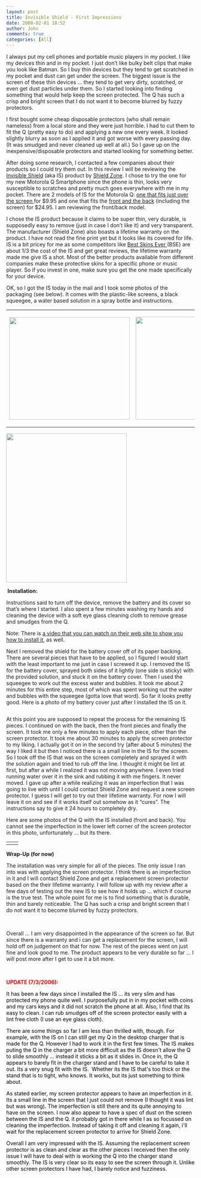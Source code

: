 ```yaml
---
layout: post
title: Invisible Shield - First Impressions
date: 2008-02-01 18:52
author: John
comments: true
categories: [All]
---
```

<P>I always&nbsp;put my cell phones and portable music players in my pocket. I like my devices thin and in my pocket. I just don’t like bulky belt clips that make you look like Batman. So I buy thin devices but they tend to get scratched in my pocket and dust can get under the screen. The biggest issue is the screen of these thin devices … they tend to get very dirty, scratched, or even get dust particles under them. So I started looking into finding something that would help keep the screen protected. The Q has such a crisp and bright screen that I do not want it to become blurred by fuzzy protectors. </P> <P>I first bought some cheap disposable protectors (who shall remain nameless) from a local store and they were just horrible. I had to cut them to fit the Q (pretty easy to do) and applying a new one every week.&nbsp;It looked slightly blurry as soon as I applied it and got worse with every passing day. (It was smudged and never cleaned up well at all.) So I gave up on the inexpensive/disposable protectors and started looking for something better.</P> <P>After doing some research, I contacted a few companies about their products so I could try them out. In this review I will be reviewing the <A href="http://www.shieldzone.com/item_description/MOTQF.html">Invisible Shield</A> (aka IS) product by <A href="http://www.shieldzone.com/">Shield Zone</A>. I chose to try the one for my new Motorola Q Smartphone since the phone is thin, looks very susceptible to scratches&nbsp;and pretty much goes everywhere with me in my pocket. There are 2 models of IS for the Motorola Q: <A href="http://www.shieldzone.com/item_description/MOTQS.html">one that fits just over the screen </A>for $9.95 and one that fits the <A href="http://www.shieldzone.com/item_description/MOTQF.html">front and the back</A> (including the screen) for $24.95. I am reviewing the front/back model.</P> <P>I chose the IS product because it claims to be super thin, very durable, is supposedly easy to remove (just in case I don’t like it)&nbsp;and very transparent. The manufacturer (Shield Zone) also boasts a lifetime warranty on the product. I have not read the fine print yet but it looks like its covered for life. IS is a bit pricey for me as some competitors like <A href="http://www.bestskinsever.com/servlet/the-25/Motorola-Q-Total-Body/Detail">Best Skins Ever </A>(BSE) are about 1/3 the cost of the IS and get great reviews, the lifetime warranty made me give IS a shot. Most of the better products available from different companies make these protective skins for a specific phone or music player. So if you invest in one, make sure you get the one made specifically for your device.</P> <P>OK, so I got the IS today in the mail and I took some photos of the packaging (see below). It comes with the plastic-like screens, a black squeegee, a water based solution in a spray bottle and instructions.</P> <TABLE border=0> <TBODY> <TR> <TD> <P><IMG height=273 alt="" src="/photos/jpapa/images/147003/425x340.aspx" width=322 border=0></P></TD> <TD> <P><IMG height=274 alt="" src="/photos/jpapa/images/147005/425x340.aspx" width=322 border=0></P></TD></TR></TBODY></TABLE> <P><IMG height=398 alt="" src="/photos/jpapa/images/147004/340x425.aspx" width=322 border=0></P> <P><STRONG>&nbsp;Installation:</STRONG></P> <P>Instructions said to turn off the device, remove the battery and its cover so that’s where I started. I also spent a few minutes washing my hands and cleaning the device with a soft eye glass cleaning cloth to remove grease and smudges from the Q.</P> <P>Note: There is <A href="http://www.shieldzone.com/movie/install.html">a video that you can watch on their web site to show you how to install it</A>, as well. </P> <P>Next&nbsp;I removed the shield for the battery cover off of its paper backing. There are several pieces that have to be applied, so I figured I would start with the least important to me just in case I screwed it up. I removed the IS for the battery cover, sprayed both sides of it lightly (one side is sticky) with the provided solution, and stuck it on the battery cover. Then I used the squeegee to work out the excess water and bubbles. It took me about 2 minutes for this entire step, most of which was spent working out the water and bubbles with the squeegee (gotta love that word). So far it looks pretty good. Here is a photo of my battery cover just after I installed the IS on it.</P> <P><IMG alt="" src="/photos/jpapa/images/147007/425x319.aspx" border=0></P> <P>At this point you are supposed to repeat the process for the remaining IS pieces. I continued on with the back, then the front pieces and finally the screen. It took me only a few minutes to apply each piece, other than the screen protector. It took me about 30 minutes to apply the screen protector to my liking. I actually got it on in the second try (after about 5 minutes) the way I liked it but then I noticed there is a small line in the IS for the screen. So I took off the IS that was on the screen completely and sprayed it with the solution again and tried to rub off the line. I thought it might be lint at first, but after a while I realized it was not moving anywhere. I even tried running water over it in the sink and rubbing it with me fingers. It never moved. I gave up after a while realizing it was an imperfection that I was going to live with until I could contact Shield Zone and request a new screen protector. I guess I will get to try out their lifetime warranty. For now I will leave it on and see if it works itself out somehow as it “cures”. The instructions say to give it 24 hours to completely dry.</P> <P>Here are some photos of the Q with the IS installed (front and back). You cannot see the imperfection in the lower left corner of the screen protector in this photo, unfortunately … but its there.</P> <TABLE border=0> <TBODY> <TR> <TD><IMG alt="" src="/photos/jpapa/images/147008/319x425.aspx" border=0></TD> <TD><IMG alt="" src="/photos/jpapa/images/147009/319x425.aspx" border=0></TD></TR></TBODY></TABLE> <P><STRONG>Wrap-Up (for now)</STRONG></P> <P>The installation was very simple for all of the pieces. The only issue I ran into was with applying the screen protector. I think there is an imperfection in it and I will contact Shield Zone and get a replacement screen protector based on the their lifetime warranty. I will follow up with my review after a few days of testing out the new IS to see how it holds up … which if course is the true test. The whole point for me is to find something that is durable, thin and barely noticeable. The Q has such a crisp and bright screen that I do not want it to become blurred by fuzzy protectors.</P> <P>&nbsp;</P> <P>Overall … I am very disappointed in the appearance of the screen so far. But since there is a warranty and i can get a replacement for the screen, I will hold off on judgement on that for now. The rest of the pieces went on just fine and look good to me. The product appears to be very durable so far …&nbsp;I will post more after I get to use it a bit more.</P> <P><FONT color=#ff0000><STRONG></STRONG></FONT>&nbsp;</P> <P><FONT color=#ff0000><STRONG>UPDATE (7/3/2006):</STRONG></FONT></P><FONT color=#000000> <P>It has been a few days since I installed the IS ... its very slim and has protected my phone quite well. I purposefully put in in my pocket with coins and my cars keys and it did not scratch the phone at all. Also, I find that its easy to clean. I can rub smudges off of the screen protector easily with a lint free cloth (I use an eye glass cloth).</P> <P>There are some things so far I am less than thrilled with, though. For example, with the IS on I can still get my Q in the desktop charger that is made for the Q. However I had to work it in the first few times. The IS makes puting the Q in the charger a bit more difficult as the IS doesn't allow the Q to slide smoothly ... instead it sticks a bit as it slides in. Once in, the Q appears to barely fit in the charger stand and I have to be careful to take it out. Its a very snug fit with the IS.&nbsp; Whether its the IS that's too thick or the stand that is to tight, who knows.
It works, but its&nbsp;just something to think about.</P> <P>As stated earlier, my screen protector appears to have an imperfection in it. Its a small line in the screen that I just could not remove (I thought it was lint but was wrong). The imperfection is still there and its quite annoying to have on the screen. I now also appear to have a spec of dust on the screen between the IS and the Q. it probably got in there while I as so focussed on cleaning the imperfection. Instead of taking it off and cleaning it again, i'll wait for the replacement screen protector to arrive for Shield Zone.&nbsp;</P> <P>Overall I am very impressed with the IS. Assuming the replacement screen protector is as clean and clear as the other pieces I received then the only issue I will have to deal with is working the Q into the charger stand smoothly. The IS is very clear so its easy to see the screen through it. Unlike other screen protectors I have had, I barely notice and fuzziness.</P></FONT>

